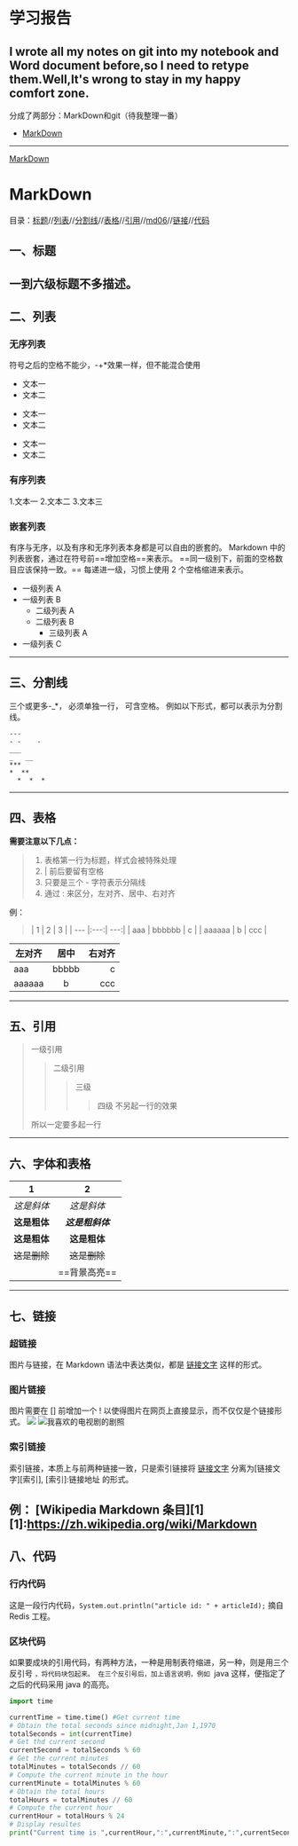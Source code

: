 # 学习报告
I wrote all my notes on git into my notebook and Word document before,so I need to retype  them.Well,It's wrong to stay in my happy comfort zone.
---
分成了两部分：MarkDown和git（待我整理一番）
* <a href="#md">MarkDown</a>
---
<a href="md">MarkDown</a>
# MarkDown
目录：<a href="md01">标题</a>//<a href="md02">列表</a>//<a href="md03">分割线</a>//<a href="md04">表格</a>//<a href="md05">引用</a>//<a href="#md">md06</a>//<a href="md07">链接</a>//<a href="md08">代码</a>
<a name="md01"></a>
## 一、标题
一到六级标题不多描述。
 ---
<a name="md02"></a>
## 二、列表
### 无序列表
符号之后的空格不能少，-+*效果一样，但不能混合使用
+ 文本一
+ 文本二

- 文本一
- 文本二

* 文本一
* 文本二
### 有序列表
1.文本一
2.文本二
3.文本三
### 嵌套列表
有序与无序，以及有序和无序列表本身都是可以自由的嵌套的。
Markdown 中的列表嵌套，通过在符号前==增加空格==来表示。
==同一级别下，前面的空格数目应该保持一致。==
每递进一级，习惯上使用 2 个空格缩进来表示。

- 一级列表 A
- 一级列表 B
  - 二级列表 A
  * 二级列表 B
    + 三级列表 A
- 一级列表 C
---
<a name="md03"></a>
## 三、分割线
三个或更多-_*，
必须单独一行，
可含空格。
例如以下形式，都可以表示为分割线。
```
---
- -    -
___
_   __
***
*  **
  *  *  *
  ```
  ---
<a name="md04"></a>
## 四、表格
**需要注意以下几点：**
> 1. 表格第一行为标题，样式会被特殊处理
>2. | 前后要留有空格
>3. 只要是三个 - 字符表示分隔线
>4. 通过 : 来区分，左对齐、居中、右对齐

例：
>| 1 | 2 | 3 |
| --- |:---:| ---:|
| aaa | bbbbbb | c |
| aaaaaa | b | ccc |

| 左对齐| 居中 | 右对齐 |
| ---   |:---: | ---:  |
| aaa   | bbbbb | c    |
| aaaaaa| b     | ccc  |
----
<a name="md05"></a>
## 五、引用 
> 一级引用
>> 二级引用
>>>三级
>>>>四级
>不另起一行的效果
>
>所以一定要多起一行
---
<a name="md06"></a>
## 六、字体和表格
| 1 | 2 |
| ----- |:---:| 
| *这是斜体*|	_这是斜体_|
|**这是粗体**|***这是粗斜体***|
|__这是粗体__|__这是粗体__|
|~~这是删除~~|~~这是删除~~|
|  |==背景高亮==|

---
<a name="md07"></a>
## 七、链接
### 超链接
图片与链接，在 Markdown 语法中表达类似，都是 [链接文字](链接地址) 这样的形式。
### 图片链接
图片需要在 [] 前增加一个 ! 以使得图片在网页上直接显示，而不仅仅是个链接形式。
![](图片链接地址)
![我喜欢的电视剧的剧照](http://i-7.vcimg.com/crop/b3c1bd63194d8e185ab83d4d6b3984f6178975%28600x%29/thumb.jpg)
### 索引链接
索引链接，本质上与前两种链接一致，只是索引链接将 [链接文字](链接地址) 分离为[链接文字][索引],  [索引]:链接地址 的形式。

例：
[Wikipedia Markdown 条目][1]
[1]:https://zh.wikipedia.org/wiki/Markdown
----
<a href="md08"></a>
## 八、代码
### 行内代码
这是一段行内代码，`System.out.println("article id: " + articleId);` 摘自 Redis 工程。
### 区块代码
如果要成块的引用代码，有两种方法，一种是用制表符缩进，另一种，则是用三个反引号 ```，将代码块包起来。
在三个反引号后，加上语言说明，例如 ```java 这样，便指定了之后的代码采用 java 的高亮。

```python
import time

currentTime = time.time() #Get current time
# Obtain the total seconds since midnight,Jan 1,1970
totalSeconds = int(currentTime)
# Get thd current second
currentSecond = totalSeconds % 60
# Get the current minutes
totalMinutes = totalSeconds // 60
# Compute the current minute in the hour
currentMinute = totalMinutes % 60
# Obtain the total hours
totalHours = totalMinutes // 60
# Compute the current hour
currentHour = totalHours % 24
# Display resultes  
print("Current time is ",currentHour,":",currentMinute,":",currentSecond,"GMT")
```
